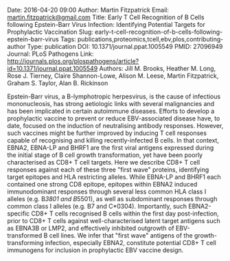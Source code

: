Date: 2016-04-20 09:00
Author: Martin Fitzpatrick
Email: martin.fitzpatrick@gmail.com
Title: Early T Cell Recognition of B Cells following Epstein-Barr Virus Infection: Identifying Potential Targets for Prophylactic Vaccination
Slug: early-t-cell-recognition-of-b-cells-following-epstein-barr-virus
Tags: publications,proteomics,tcell,ebv,plos,contributing-author
Type: publication
DOI: 10.1371/journal.ppat.1005549
PMID: 27096949
Journal: PLoS Pathogens
Link: http://journals.plos.org/plospathogens/article?id=10.1371/journal.ppat.1005549
Authors: Jill M. Brooks, Heather M. Long, Rose J. Tierney, Claire Shannon-Lowe, Alison M. Leese, Martin Fitzpatrick, Graham S. Taylor, Alan B. Rickinson 

Epstein-Barr virus, a B-lymphotropic herpesvirus, is the cause of
infectious mononucleosis, has strong aetiologic links with several
malignancies and has been implicated in certain autoimmune diseases.
Efforts to develop a prophylactic vaccine to prevent or reduce
EBV-associated disease have, to date, focused on the induction of
neutralising antibody responses. However, such vaccines might be further
improved by inducing T cell responses capable of recognising and killing
recently-infected B cells. In that context, EBNA2, EBNA-LP and BHRF1 are
the first viral antigens expressed during the initial stage of B cell
growth transformation, yet have been poorly characterised as CD8+ T cell
targets. Here we describe CD8+ T cell responses against each of these
three "first wave" proteins, identifying target epitopes and HLA
restricting alleles. While EBNA-LP and BHRF1 each contained one strong
CD8 epitope, epitopes within EBNA2 induced immunodominant responses
through several less common HLA class I alleles (e.g. B*3801 and
B*5501), as well as subdominant responses through common class I alleles
(e.g. B7 and C*0304). Importantly, such EBNA2-specific CD8+ T cells
recognised B cells within the first day post-infection, prior to CD8+ T
cells against well-characterised latent target antigens such as EBNA3B
or LMP2, and effectively inhibited outgrowth of EBV-transformed B cell
lines. We infer that "first wave" antigens of the growth-transforming
infection, especially EBNA2, constitute potential CD8+ T cell immunogens
for inclusion in prophylactic EBV vaccine design.